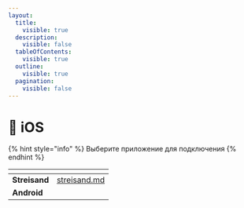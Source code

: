 ```yaml
---
layout:
  title:
    visible: true
  description:
    visible: false
  tableOfContents:
    visible: true
  outline:
    visible: true
  pagination:
    visible: false
---
```


# 🍏 iOS

{% hint style="info" %}
Выберите приложение для подключения
{% endhint %}

<table data-card-size="large" data-column-title-hidden data-view="cards"><thead><tr><th></th><th data-hidden data-card-target data-type="content-ref"></th></tr></thead><tbody><tr><td><strong>Streisand</strong></td><td><a href="streisand.md">streisand.md</a></td></tr><tr><td><strong>Android</strong></td><td></td></tr></tbody></table>
